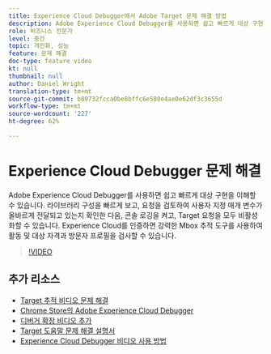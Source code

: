```yaml
---
title: Experience Cloud Debugger에서 Adobe Target 문제 해결 방법
description: Adobe Experience Cloud Debugger를 사용하면 쉽고 빠르게 대상 구현을 이해할 수 있습니다. 라이브러리 구성을 빠르게 보고, 요청을 검토하여 사용자 지정 매개 변수가 올바르게 전달되고 있는지 확인한 다음, 콘솔 로깅을 켜고, Target 요청을 모두 비활성화할 수 있습니다. Experience Cloud를 인증하면 강력한 Mbox 추적 도구를 사용하여 활동 및 대상 자격과 방문자 프로필을 검사할 수 있습니다.
role: 비즈니스 전문가
level: 중간
topic: 개인화, 성능
feature: 문제 해결
doc-type: feature video
kt: null
thumbnail: null
author: Daniel Wright
translation-type: tm+mt
source-git-commit: b89732fcca0be8bffc6e580e4ae0e62df3c3655d
workflow-type: tm+mt
source-wordcount: '227'
ht-degree: 62%

---
```



# Experience Cloud Debugger 문제 해결

Adobe Experience Cloud Debugger를 사용하면 쉽고 빠르게 대상 구현을 이해할 수 있습니다. 라이브러리 구성을 빠르게 보고, 요청을 검토하여 사용자 지정 매개 변수가 올바르게 전달되고 있는지 확인한 다음, 콘솔 로깅을 켜고, Target 요청을 모두 비활성화할 수 있습니다. Experience Cloud를 인증하면 강력한 Mbox 추적 도구를 사용하여 활동 및 대상 자격과 방문자 프로필을 검사할 수 있습니다.

>[!VIDEO](https://video.tv.adobe.com/v/23115/?quality=12)

## 추가 리소스

* [Target 추적 비디오 문제 해결](troubleshoot-with-target-traces.md)
* [Chrome Store의 Adobe Experience Cloud Debugger](https://chrome.google.com/webstore/detail/adobe-experience-cloud-de/ocdmogmohccmeicdhlhhgepeaijenapj)
* [디버거 확장 비디오 추가](https://docs.adobe.com/content/help/en/core-services-learn/tutorials/debugger/add-the-extension.html)
* [Target 도움말 문제 해결 설명서](https://docs.adobe.com/content/help/en/target/using/troubleshoot/troubleshooting-target.html)
* [Experience Cloud Debugger 비디오 사용 방법](https://docs.adobe.com/content/help/en/core-services-learn/tutorials/debugger/use-the-experience-cloud-debugger.html)